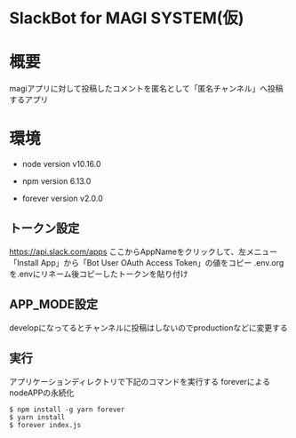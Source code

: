 SlackBot for MAGI SYSTEM(仮)
===

# 概要

magiアプリに対して投稿したコメントを匿名として「匿名チャンネル」へ投稿するアプリ

# 環境

* node version
v10.16.0

* npm version
6.13.0

* forever version
v2.0.0

## トークン設定

https://api.slack.com/apps
ここからAppNameをクリックして、左メニュー「Install App」から「Bot User OAuth Access Token」の値をコピー
.env.orgを.envにリネーム後コピーしたトークンを貼り付け

## APP_MODE設定

developになってるとチャンネルに投稿はしないのでproductionなどに変更する

## 実行

アプリケーションディレクトリで下記のコマンドを実行する
foreverによるnodeAPPの永続化

```
$ npm install -g yarn forever
$ yarn install
$ forever index.js
```
